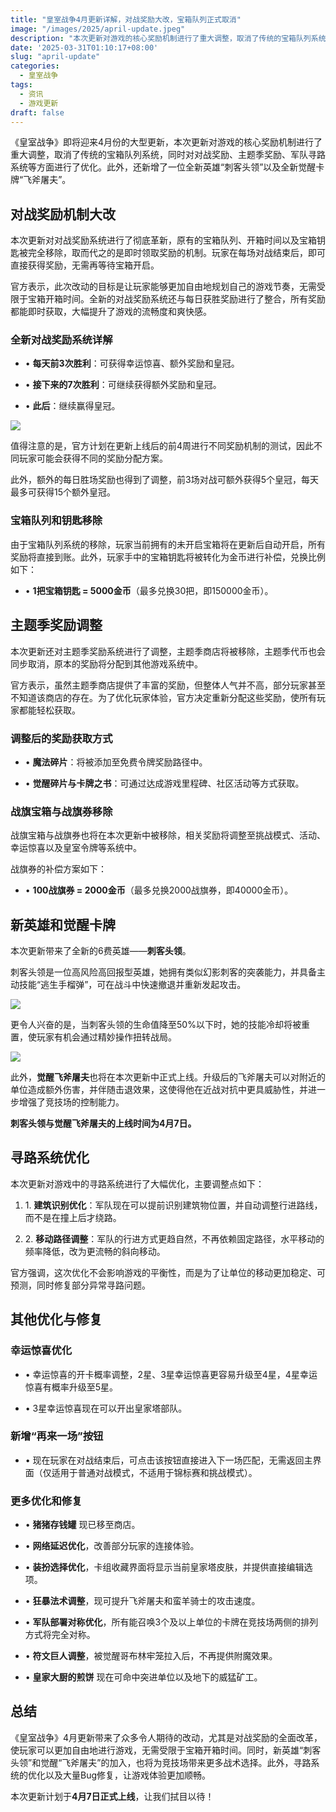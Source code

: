 ```yaml
---
title: "皇室战争4月更新详解，对战奖励大改，宝箱队列正式取消"
image: "/images/2025/april-update.jpeg"
description: "本次更新对游戏的核心奖励机制进行了重大调整，取消了传统的宝箱队列系统，同时对对战奖励、主题季奖励、军队寻路系统等方面进行了优化。"
date: '2025-03-31T01:10:17+08:00'
slug: "april-update"
categories:
  - 皇室战争
tags:
  - 资讯
  - 游戏更新
draft: false
---
```


《皇室战争》即将迎来4月份的大型更新，本次更新对游戏的核心奖励机制进行了重大调整，取消了传统的宝箱队列系统，同时对对战奖励、主题季奖励、军队寻路系统等方面进行了优化。此外，还新增了一位全新英雄“刺客头领”以及全新觉醒卡牌“飞斧屠夫”。  
## 对战奖励机制大改  
  
本次更新对对战奖励系统进行了彻底革新，原有的宝箱队列、开箱时间以及宝箱钥匙被完全移除，取而代之的是即时领取奖励的机制。玩家在每场对战结束后，即可直接获得奖励，无需再等待宝箱开启。  
  
官方表示，此次改动的目标是让玩家能够更加自由地规划自己的游戏节奏，无需受限于宝箱开箱时间。全新的对战奖励系统还与每日获胜奖励进行了整合，所有奖励都能即时获取，大幅提升了游戏的流畅度和爽快感。  
### 全新对战奖励系统详解  
- • **每天前3次胜利**：可获得幸运惊喜、额外奖励和皇冠。  
  
- • **接下来的7次胜利**：可继续获得额外奖励和皇冠。  
  
- • **此后**：继续赢得皇冠。  
  
![](120452319833470f0ad6567174afea6e.png)  
  
值得注意的是，官方计划在更新上线后的前4周进行不同奖励机制的测试，因此不同玩家可能会获得不同的奖励分配方案。  
  
此外，额外的每日胜场奖励也得到了调整，前3场对战可额外获得5个皇冠，每天最多可获得15个额外皇冠。  
### 宝箱队列和钥匙移除  
  
由于宝箱队列系统的移除，玩家当前拥有的未开启宝箱将在更新后自动开启，所有奖励将直接到账。此外，玩家手中的宝箱钥匙将被转化为金币进行补偿，兑换比例如下：  
- • **1把宝箱钥匙 = 5000金币**（最多兑换30把，即150000金币）。  
  
## 主题季奖励调整  
  
本次更新还对主题季奖励系统进行了调整，主题季商店将被移除，主题季代币也会同步取消，原本的奖励将分配到其他游戏系统中。  
  
官方表示，虽然主题季商店提供了丰富的奖励，但整体人气并不高，部分玩家甚至不知道该商店的存在。为了优化玩家体验，官方决定重新分配这些奖励，使所有玩家都能轻松获取。  
### 调整后的奖励获取方式  
- • **魔法碎片**：将被添加至免费令牌奖励路径中。  
  
- • **觉醒碎片与卡牌之书**：可通过达成游戏里程碑、社区活动等方式获取。  
  
### 战旗宝箱与战旗券移除  
  
战旗宝箱与战旗券也将在本次更新中被移除，相关奖励将调整至挑战模式、活动、幸运惊喜以及皇室令牌等系统中。  
  
战旗券的补偿方案如下：  
- • **100战旗券 = 2000金币**（最多兑换2000战旗券，即40000金币）。  
  
## 新英雄和觉醒卡牌  
  
本次更新带来了全新的6费英雄——**刺客头领**。  
  
刺客头领是一位高风险高回报型英雄，她拥有类似幻影刺客的突袭能力，并具备主动技能“逃生手榴弹”，可在战斗中快速撤退并重新发起攻击。  
  
![](53248d517feb6a06b6f5356a66aac0af.png)  
  
更令人兴奋的是，当刺客头领的生命值降至50%以下时，她的技能冷却将被重置，使玩家有机会通过精妙操作扭转战局。  
  
![](403918d79e7b51218af7a1af2f88d9d0.jpeg)  
  
此外，**觉醒飞斧屠夫**也将在本次更新中正式上线。升级后的飞斧屠夫可以对附近的单位造成额外伤害，并伴随击退效果，这使得他在近战对抗中更具威胁性，并进一步增强了竞技场的控制能力。  
  
**刺客头领与觉醒飞斧屠夫的上线时间为4月7日。**  
## 寻路系统优化  
  
本次更新对游戏中的寻路系统进行了大幅优化，主要调整点如下：  
1. 1. **建筑识别优化**：军队现在可以提前识别建筑物位置，并自动调整行进路线，而不是在撞上后才绕路。  
  
1. 2. **移动路径调整**：军队的行进方式更趋自然，不再依赖固定路径，水平移动的频率降低，改为更流畅的斜向移动。  
  
官方强调，这次优化不会影响游戏的平衡性，而是为了让单位的移动更加稳定、可预测，同时修复部分异常寻路问题。  
## 其他优化与修复  
### 幸运惊喜优化  
- • 幸运惊喜的开卡概率调整，2星、3星幸运惊喜更容易升级至4星，4星幸运惊喜有概率升级至5星。  
  
- • 3星幸运惊喜现在可以开出皇家塔部队。  
  
### 新增“再来一场”按钮  
- • 现在玩家在对战结束后，可点击该按钮直接进入下一场匹配，无需返回主界面（仅适用于普通对战模式，不适用于锦标赛和挑战模式）。  
  
### 更多优化和修复  
- • **猪猪存钱罐** 现已移至商店。  
  
- • **网络延迟优化**，改善部分玩家的连接体验。  
  
- • **装扮选择优化**，卡组收藏界面将显示当前皇家塔皮肤，并提供直接编辑选项。  
  
- • **狂暴法术调整**，现可提升飞斧屠夫和蛮羊骑士的攻击速度。  
  
- • **军队部署对称优化**，所有能召唤3个及以上单位的卡牌在竞技场两侧的排列方式将完全对称。  
  
- • **符文巨人调整**，被觉醒哥布林牢笼拉入后，不再提供附魔效果。  
  
- • **皇家大厨的煎饼** 现在可命中突进单位以及地下的威猛矿工。  
  
## 总结  
  
《皇室战争》4月更新带来了众多令人期待的改动，尤其是对战奖励的全面改革，使玩家可以更加自由地进行游戏，无需受限于宝箱开箱时间。同时，新英雄“刺客头领”和觉醒“飞斧屠夫”的加入，也将为竞技场带来更多战术选择。此外，寻路系统的优化以及大量Bug修复，让游戏体验更加顺畅。  
  
本次更新计划于**4月7日正式上线**，让我们拭目以待！  
